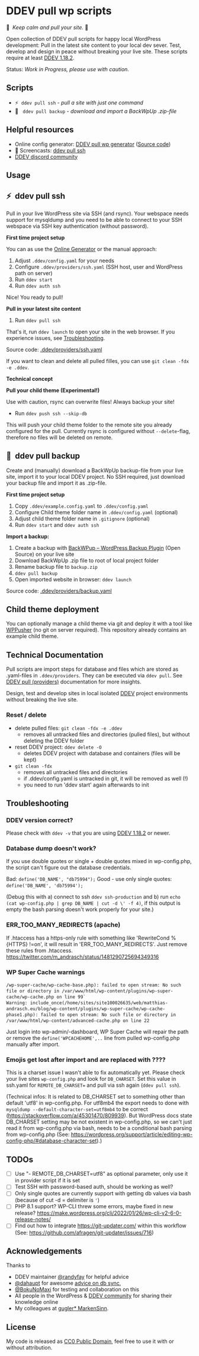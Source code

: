 # DDEV pull wp scripts

🧘&nbsp; *Keep calm and pull your site.* 🧘

Open collection of DDEV pull scripts for happy local WordPress development: Pull in the latest site content to your local dev sever. Test, develop and design in peace without breaking your live site. These scripts require at least [DDEV 1.18.2](https://github.com/drud/ddev/releases/tag/v1.18.2).

Status: *Work in Progress, please use with caution.*

## Scripts

- ⚡️&nbsp; `ddev pull ssh` - *pull a site with just one command*<br>
- 💾 &nbsp; `ddev pull backup` - *download and import a BackWpUp .zip-file*

## Helpful resources

- Online config generator: [DDEV pull wp generator](https://mandrasch.github.io/ddev-pull-wp-generator/) ([Source code](https://github.com/mandrasch/ddev-pull-wp-generator/))
- 🎥  Screencasts: [ddev pull ssh](https://www.youtube.com/watch?v=lEGL65H-hts)
- [DDEV discord community](https://discord.gg/kDvSFBSZfs)

## Usage

## ⚡️&nbsp;  ddev pull ssh

Pull in your live WordPress site via SSH (and rsync). Your webspace needs support for mysqldump and you need to be able to connect to your SSH webspace via SSH key authentication (without password).

**First time project setup**

You can as use the [Online Generator](https://mandrasch.github.io/ddev-pull-wp-generator/) or the manual approach:

1. Adjust `.ddev/config.yaml` for your needs
1. Configure `.ddev/providers/ssh.yaml` (SSH host, user and WordPress path on server)
1. Run `ddev start`
1. Run `ddev auth ssh`

Nice! You ready to pull!

**Pull in your latest site content**

1. Run `ddev pull ssh`

That's it, run `ddev launch` to open your site in the web browser. If you experience issues, see [Troubleshooting](#troubleshooting).

Source code: [.ddev/providers/ssh.yaml](https://github.com/mandrasch/ddev-pull-wp-scripts/blob/main/.ddev/providers/ssh.yaml)

If you want to clean and delete all pulled filles, you can use `git clean -fdx -e .ddev`. 

**Technical concept**
<div style="display:none;">![](README_ddev_pull_ssh.png)</div>

**Pull your child theme (Experimental!)**

Use with caution, rsync can overwrite files! Always backup your site!

- Run `ddev push ssh --skip-db`

This will push your child theme folder to the remote site you already configured for the pull. Currently rsync is configured without `--delete`-flag, therefore no files will be deleted on remote.

## 💾 &nbsp;ddev pull backup

Create and (manually) download a BackWpUp backup-file from your live site, import it to your local DDEV project. No SSH required, just download your backup file and import it as .zip-file.

**First time project setup**

1. Copy `.ddev/example.config.yaml` to `.ddev/config.yaml`
1. Configure Child theme folder name in `.ddev/config.yaml` (optional)
3. Adjust child theme folder name in `.gitignore` (optional)
4. Run `ddev start` and `ddev auth ssh`

**Import a backup:**

1. Create a backup with [BackWPup – WordPress Backup Plugin](https://wordpress.org/plugins/backwpup/) (Open Source) on your live site
1. Download BackWpUp .zip file to root of local project folder
1. Rename backup file to `backup.zip`
1. `ddev pull backup`
1. Open imported website in browser: `ddev launch`

Source code: [.ddev/providers/backup.yaml](https://github.com/mandrasch/ddev-pull-wp-scripts/blob/main/.ddev/providers/backup.yaml)

## Child theme deployment

You can optionally manage a child theme via git and deploy it with a tool like [WPPusher](https://wppusher.com/) (no git on server required). This repository already contains an example child theme. 

## Technical Documentation

Pull scripts are import steps for database and files which are stored as .yaml-files in `.ddev/providers`. They can be executed via `ddev pull`. See [DDEV pull (providers)](https://ddev.readthedocs.io/en/stable/users/providers/provider-introduction/) documentation for more insights.

 Design, test  and develop sites in local isolated [DDEV](https://ddev.readthedocs.io/en/stable/) project environments without breaking the live site.

### Reset / delete

- delete pulled files: `git clean -fdx -e .ddev`
    - removes all untracked files and directories (pulled files), but without deleting the DDEV folder
- reset DDEV project: `ddev delete -O`
    - deletes DDEV project with database and containers (files will be kept)
- `git clean -fdx`
    - removes all untracked files and directories
    - if .ddev/config.yaml is untracked in git, it will be removed as well (!)
    - you need to run 'ddev start' again afterwards to init

## Troubleshooting

### DDEV version correct?

Please check with `ddev -v` that you are using [DDEV 1.18.2](https://github.com/drud/ddev/releases/tag/v1.18.2) or newer.

### Database dump doesn't work?

If you use double quotes or single + double quotes mixed in wp-config.php, the script can't figure out the database credentials.

Bad: `define('DB_NAME', "db75994");`
Good - use only single quotes: `define('DB_NAME', 'db75994');`

(Debug this with a) connect to ssh `ddev ssh-production` and b) run `echo (cat wp-config.php | grep DB_NAME | cut -d \' -f 4)`, if this output is empty the bash parsing doesn't work properly for your site.) 

### ERR_TOO_MANY_REDIRECTS (apache)

If .htaccess has a https-only rule with something like 'RewriteCond %{HTTPS} !=on', it will result in 'ERR_TOO_MANY_REDIRECTS'. Just remove these rules from .htaccess. https://twitter.com/m_andrasch/status/1481290725694349316

### WP Super Cache warnings

```
/wp-super-cache/wp-cache-base.php): failed to open stream: No such file or directory in /var/www/html/wp-content/plugins/wp-super-cache/wp-cache.php on line 99`
Warning: include_once(/home/sites/site100026635/web/matthias-andrasch.eu/blog/wp-content/plugins/wp-super-cache/wp-cache-phase1.php): failed to open stream: No such file or directory in /var/www/html/wp-content/advanced-cache.php on line 22
```
Just login into wp-admin/-dashboard, WP Super Cache will repair the path or remove the `define('WPCACHEHOME',..` line from pulled wp-config.php manually after import. 

### Emojis get lost after import and are replaced with ????

This is a charset issue I wasn't able to fix automatically yet. Please check your live sites `wp-config.php` and look for `DB_CHARSET`. Set this value in ssh.yaml for `REMOTE_DB_CHARSET=` and pull via ssh again (`ddev pull ssh`).

(Technical infos: It is related to DB_CHARSET set to something other than default 'utf8' in wp-config.php. For utf8mb4 the export needs to done with `mysqldump --default-character-set=utf8mb4` to be correct (https://stackoverflow.com/a/45301470/809939). But WordPress docs state DB_CHARSET setting may be not existent in wp-config.php, so we can't just read it from wp-config.php via bash, needs to be a conditional bash parsing from wp-config.php (See: https://wordpress.org/support/article/editing-wp-config-php/#database-character-set).)

## TODOs

- [ ] Use "- REMOTE_DB_CHARSET=utf8" as optional parameter, only use it in provider script if it is set
- [ ] Test SSH with password-based auth, should be working as well?
- [ ] Only single quotes are currently support with getting db values via bash (because of cut -d = delimiter is `'`)
- [ ] PHP 8.1 support? WP-CLI threw some errors, maybe fixed in new release? https://make.wordpress.org/cli/2022/01/26/wp-cli-v2-6-0-release-notes/
- [ ] Find out how to integrate https://git-updater.com/ within this workflow (See: https://github.com/afragen/git-updater/issues/716)

## Acknowledgements

Thanks to 
- DDEV maintainer [@randyfay](https://github.com/rfay) for helpful advice
- [@dahaupt](https://github.com/dahaupt) for awesome [advice on db sync](https://github.com/drud/ddev/discussions/2940#discussioncomment-1665163),
- [@BokuNoMaxi](https://github.com/BokuNoMaxi) for testing and collaboration on this
- All people in the WordPress & [DDEV community](https://discord.gg/kDvSFBSZfs) for sharing their knowledge online
- My colleagues at [gugler* MarkenSinn](https://www.gugler.at/markensinn).

## License

My code is released as [CC0 Public Domain](https://tldrlegal.com/license/creative-commons-cc0-1.0-universal), feel free to use it with or without attribution.
